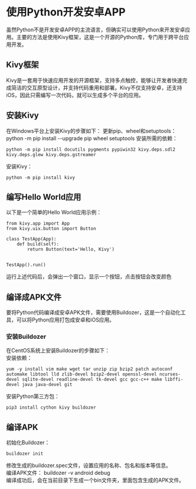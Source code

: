 # 使用Python开发安卓APP

虽然Python不是开发安卓APP的主流语言，但确实可以使用Python来开发安卓应用。主要的方法是使用Kivy框架，这是一个开源的Python库，专门用于跨平台应用开发。

## Kivy框架

Kivy是一套用于快速应用开发的开源框架，支持多点触控，能够让开发者快速完成简洁的交互原型设计，并支持代码重用和部署。Kivy不仅支持安卓，还支持iOS，因此只需编写一次代码，就可以生成多个平台的应用。

## 安装Kivy

在Windows平台上安装Kivy的步骤如下：
更新pip、wheel和setuptools： python -m pip install --upgrade pip wheel setuptools
安装所需的依赖：

    python -m pip install docutils pygments pypiwin32 kivy.deps.sdl2 kivy.deps.glew kivy.deps.gstreamer

安装Kivy：

    python -m pip install kivy

## 编写Hello World应用

以下是一个简单的Hello World应用示例：

    from kivy.app import App
    from kivy.uix.button import Button

    class TestApp(App):
        def build(self):
            return Button(text='Hello, Kivy')


    TestApp().run()

运行上述代码后，会弹出一个窗口，显示一个按钮，点击按钮会改变颜色

## 编译成APK文件

要将Python代码编译成安卓APK文件，需要使用Buildozer，这是一个自动化工具，可以将Python应用打包成安卓和iOS应用。

### 安装Buildozer

在CentOS系统上安装Buildozer的步骤如下：  
安装依赖：

    yum -y install vim make wget tar unzip zip bzip2 patch autoconf automake libtool lld zlib-devel bzip2-devel openssl-devel ncurses-devel sqlite-devel readline-devel tk-devel gcc gcc-c++ make libffi-devel java java-devel git

安装Python第三方包：

    pip3 install cython kivy buildozer

## 编译APK

初始化Buildozer：

    buildozer init

修改生成的buildozer.spec文件，设置应用的名称、包名和版本等信息。  
编译APK文件： buildozer -v android debug  
编译成功后，会在当前目录下生成一个bin文件夹，里面包含生成的APK文件。  

